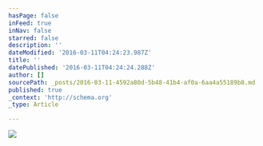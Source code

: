 ```yaml
---
hasPage: false
inFeed: true
inNav: false
starred: false
description: ''
dateModified: '2016-03-11T04:24:23.987Z'
title: ''
datePublished: '2016-03-11T04:24:24.288Z'
author: []
sourcePath: _posts/2016-03-11-4592a80d-5b48-41b4-af0a-6aa4a55189b8.md
published: true
_context: 'http://schema.org'
_type: Article

---
```

![](https://the-grid-user-content.s3-us-west-2.amazonaws.com/dc9446e8-cf2d-4198-bda7-4ff7387c188c.jpg)